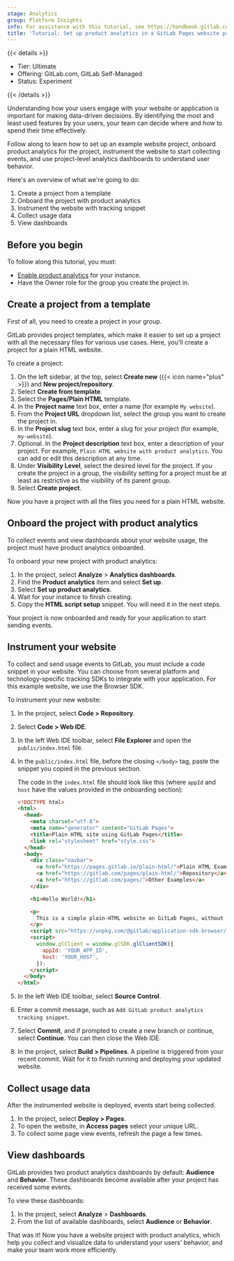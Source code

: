 ```yaml
---
stage: Analytics
group: Platform Insights
info: For assistance with this tutorial, see https://handbook.gitlab.com/handbook/product/ux/technical-writing/#assignments-to-other-projects-and-subjects.
title: 'Tutorial: Set up product analytics in a GitLab Pages website project'
---
```


{{< details >}}

- Tier: Ultimate
- Offering: GitLab.com, GitLab Self-Managed
- Status: Experiment

{{< /details >}}

<!-- vale gitlab_base.FutureTense = NO -->

Understanding how your users engage with your website or application is important for making data-driven decisions.
By identifying the most and least used features by your users, your team can decide where and how to spend their time effectively.

Follow along to learn how to set up an example website project, onboard product analytics for the project, instrument the website to start collecting events,
and use project-level analytics dashboards to understand user behavior.

Here's an overview of what we're going to do:

1. Create a project from a template
1. Onboard the project with product analytics
1. Instrument the website with tracking snippet
1. Collect usage data
1. View dashboards

## Before you begin

To follow along this tutorial, you must:

- [Enable product analytics](../../development/internal_analytics/product_analytics.md#enable-product-analytics) for your instance.
- Have the Owner role for the group you create the project in.

## Create a project from a template

First of all, you need to create a project in your group.

GitLab provides project templates,
which make it easier to set up a project with all the necessary files for various use cases.
Here, you'll create a project for a plain HTML website.

To create a project:

1. On the left sidebar, at the top, select **Create new** ({{< icon name="plus" >}}) and **New project/repository**.
1. Select **Create from template**.
1. Select the **Pages/Plain HTML** template.
1. In the **Project name** text box, enter a name (for example `My website`).
1. From the **Project URL** dropdown list, select the group you want to create the project in.
1. In the **Project slug** text box, enter a slug for your project (for example, `my-website`).
1. Optional. In the **Project description** text box, enter a description of your project.
   For example, `Plain HTML website with product analytics`. You can add or edit this description at any time.
1. Under **Visibility Level**, select the desired level for the project.
   If you create the project in a group, the visibility setting for a project must be at least as restrictive as the visibility of its parent group.
1. Select **Create project**.

Now you have a project with all the files you need for a plain HTML website.

## Onboard the project with product analytics

To collect events and view dashboards about your website usage, the project must have product analytics onboarded.

To onboard your new project with product analytics:

1. In the project, select **Analyze** > **Analytics dashboards**.
1. Find the **Product analytics** item and select **Set up**.
1. Select **Set up product analytics**.
1. Wait for your instance to finish creating.
1. Copy the **HTML script setup** snippet. You will need it in the next steps.

Your project is now onboarded and ready for your application to start sending events.

## Instrument your website

To collect and send usage events to GitLab, you must include a code snippet in your website.
You can choose from several platform and technology-specific tracking SDKs to integrate with your application.
For this example website, we use the Browser SDK.

To instrument your new website:

1. In the project, select **Code > Repository**.
1. Select **Code > Web IDE**.
1. In the left Web IDE toolbar, select **File Explorer** and open the `public/index.html` file.
1. In the `public/index.html` file, before the closing `</body>` tag, paste the snippet you copied in the previous section.

   The code in the `index.html` file should look like this (where `appId` and `host` have the values provided in the onboarding section):

   ```html
   <!DOCTYPE html>
   <html>
     <head>
       <meta charset="utf-8">
       <meta name="generator" content="GitLab Pages">
       <title>Plain HTML site using GitLab Pages</title>
       <link rel="stylesheet" href="style.css">
     </head>
     <body>
       <div class="navbar">
         <a href="https://pages.gitlab.io/plain-html/">Plain HTML Example</a>
         <a href="https://gitlab.com/pages/plain-html/">Repository</a>
         <a href="https://gitlab.com/pages/">Other Examples</a>
       </div>

       <h1>Hello World!</h1>

       <p>
         This is a simple plain-HTML website on GitLab Pages, without any fancy static site generator.
       </p>
       <script src="https://unpkg.com/@gitlab/application-sdk-browser/dist/gl-sdk.min.js"></script>
       <script>
         window.glClient = window.glSDK.glClientSDK({
           appId: 'YOUR_APP_ID',
           host: 'YOUR_HOST',
         });
       </script>
     </body>
   </html>
   ```

1. In the left Web IDE toolbar, select **Source Control**.
1. Enter a commit message, such as `Add GitLab product analytics tracking snippet`.
1. Select **Commit**, and if prompted to create a new branch or continue, select **Continue**. You can then close the Web IDE.
1. In the project, select **Build > Pipelines**.
   A pipeline is triggered from your recent commit. Wait for it to finish running and deploying your updated website.

## Collect usage data

After the instrumented website is deployed, events start being collected.

1. In the project, select **Deploy > Pages**.
1. To open the website, in **Access pages** select your unique URL.
1. To collect some page view events, refresh the page a few times.

## View dashboards

GitLab provides two product analytics dashboards by default: **Audience** and **Behavior**.
These dashboards become available after your project has received some events.

To view these dashboards:

1. In the project, select **Analyze** > **Dashboards**.
1. From the list of available dashboards, select **Audience** or **Behavior**.

That was it! Now you have a website project with product analytics, which help you collect and visualize data to understand your users' behavior, and make your team work more efficiently.
